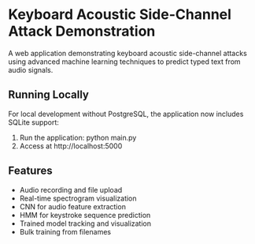 # Keyboard Acoustic Side-Channel Attack Demonstration

A web application demonstrating keyboard acoustic side-channel attacks using advanced machine learning techniques to predict typed text from audio signals.

## Running Locally

For local development without PostgreSQL, the application now includes SQLite support:

1. Run the application: python main.py
2. Access at http://localhost:5000

## Features

- Audio recording and file upload
- Real-time spectrogram visualization 
- CNN for audio feature extraction
- HMM for keystroke sequence prediction
- Trained model tracking and visualization
- Bulk training from filenames
